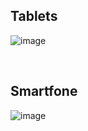 <h2>Tablets</h2>

![image](https://github.com/w3ssfs/culturama/assets/85897421/e0a9ac3c-1f27-4ff6-b509-37805eb74e15)

<br>

<h2>Smartfone</h2>

![image](https://github.com/w3ssfs/culturama/assets/85897421/bf3f6c0a-2238-461d-b484-a44e1c12920d)
